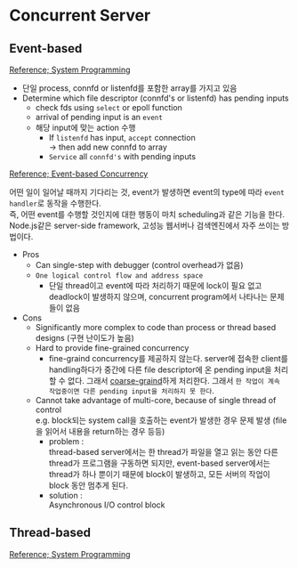 # Concurrent Server

## Event-based

[Reference; System Programming](https://velog.io/@tonyhan18/%EC%8B%9C%EC%8A%A4%ED%85%9C-%ED%94%84%EB%A1%9C%EA%B7%B8%EB%9E%98%EB%B0%8D-13-1-Concurrent-Programming)  

- 단일 process, connfd or listenfd를 포함한 array를 가지고 있음
- Determine which file descriptor (connfd's or listenfd) has pending inputs
	- check fds using `select` or epoll function
	- arrival of pending input is an `event`
	- 해당 input에 맞는 action 수행
		- If `listenfd` has input, `accept` connection  
			-> then add new connfd to array
		- `Service` all `connfd's` with pending inputs

[Reference; Event-based Concurrency](https://velog.io/@kmin-283/Event-based-Concurrency-Advanced)  

어떤 일이 일어날 때까지 기다리는 것, event가 발생하면 event의 type에 따라 `event handler`로 동작을 수행한다.  
즉, 어떤 event를 수행할 것인지에 대한 행동이 마치 scheduling과 같은 기능을 한다.  
Node.js같은 server-side framework, 고성능 웹서버나 검색엔진에서 자주 쓰이는 방법이다.
- Pros
	- Can single-step with debugger (control overhead가 없음)
	- `One logical control flow and address space`
		- 단일 thread이고 event에 따라 처리하기 때문에 lock이 필요 없고 deadlock이 발생하지 않으며, concurrent program에서 나타나는 문제들이 없음
- Cons 
	- Significantly more complex to code than process or thread based designs (구현 난이도가 높음)
	- Hard to provide fine-grained concurrency
		- fine-graind concurrency를 제공하지 않는다. server에 접속한 client를 handling하다가 중간에 다른 file descriptor에 온 pending input을 처리할 수 없다. 그래서 [coarse-graind](https://icthuman.tistory.com/entry/FineGrained-vs-CoarseGrained)하게 처리한다. 그래서 `한 작업이 계속 작업중이면 다른 pending input을 처리하지 못 한다`.
	- Cannot take advantage of multi-core, because of single thread of control  
		e.g. block되는 system call을 호출하는 event가 발생한 경우 문제 발생 (file을 읽어서 내용을 return하는 경우 등등)
		- problem :  
			thread-based server에서는 한 thread가 파일을 열고 읽는 동안 다른 thread가 프로그램을 구동하면 되지만, event-based server에서는 thread가 하나 뿐이기 때문에 block이 발생하고, 모든 서버의 작업이 block 동안 멈추게 된다.
		- solution :  
			Asynchronous I/O control block

## Thread-based
[Reference; System Programming](https://velog.io/@tonyhan18/%EC%8B%9C%EC%8A%A4%ED%85%9C-%ED%94%84%EB%A1%9C%EA%B7%B8%EB%9E%98%EB%B0%8D-13-1-Concurrent-Programming)  
